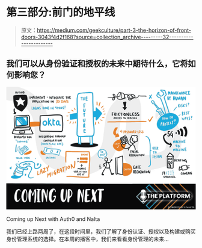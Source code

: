 # 第三部分:前门的地平线

> 原文：<https://medium.com/geekculture/part-3-the-horizon-of-front-doors-3043f4d2f168?source=collection_archive---------32----------------------->

## 我们可以从身份验证和授权的未来中期待什么，它将如何影响您？

![](img/7c8d8d318cfa7a8d63f24deb0d06cb4d.png)

Coming up Next with Auth0 and Nalta

我们已经上路两周了，在这段时间里，我们了解了身份认证、授权以及构建或购买身份管理系统的选择。在本周的播客中，我们来看看身份管理的未来…